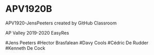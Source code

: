 # APV1920B
APV1920-JensPeeters created by GitHub Classroom

AP Valley 2019-2020
EasyRes

#Jens Peeters
#Hector Brasfalean
#Davy Cools
#Cédric De Rudder
#Kenneth De Cock
